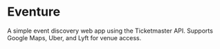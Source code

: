 # Eventure

A simple event discovery web app using the Ticketmaster API. Supports Google Maps, Uber, and Lyft for venue access.
